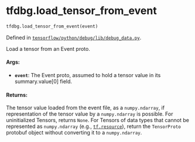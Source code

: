 <div itemscope itemtype="http://developers.google.com/ReferenceObject">
<meta itemprop="name" content="tfdbg.load_tensor_from_event" />
<meta itemprop="path" content="Stable" />
</div>

# tfdbg.load_tensor_from_event

``` python
tfdbg.load_tensor_from_event(event)
```



Defined in [`tensorflow/python/debug/lib/debug_data.py`](https://www.tensorflow.org/code/tensorflow/python/debug/lib/debug_data.py).

Load a tensor from an Event proto.

#### Args:

* <b>`event`</b>: The Event proto, assumed to hold a tensor value in its
      summary.value[0] field.


#### Returns:

The tensor value loaded from the event file, as a `numpy.ndarray`, if
representation of the tensor value by a `numpy.ndarray` is possible.
For uninitialized Tensors, returns `None`. For Tensors of data types that
cannot be represented as `numpy.ndarray` (e.g., <a href="../tf/resource.md"><code>tf.resource</code></a>), return
the `TensorProto` protobuf object without converting it to a
`numpy.ndarray`.
